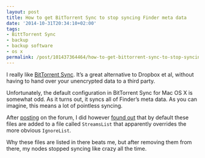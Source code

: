 ```yaml
---
layout: post
title: How to get BitTorrent Sync to stop syncing Finder meta data
date: '2014-10-31T20:34:10+02:00'
tags:
- BittTorrent Sync
- backup
- backup software
- os x
permalink: /post/101437364464/how-to-get-bittorrent-sync-to-stop-syncing-finder
---
```

I really like [BitTorrent Sync](https://www.btsync.com/en/). It’s a great alternative to Dropbox et al, without having to hand over your unencrypted data to a third party.

Unfortunately, the default configuration in BitTorrent Sync for Mac OS X is somewhat odd. As it turns out, it syncs all of Finder’s meta data. As you can imagine, this means a lot of pointless syncing.

After [posting](http://forum.bittorrent.com/topic/32376-ignorelist-isnt-honored-by-the-sending-node/) on the forum, I did however [found out](http://sync-help.bittorrent.com/customer/portal/articles/1682051-alt-streams-and-xattrs-in-sync) that by default these files are added to a file called `StreamsList` that apparently overrides the more obvious `IgnoreList`.

Why these files are listed in there beats me, but after removing them from there, my nodes stopped syncing like crazy all the time.
